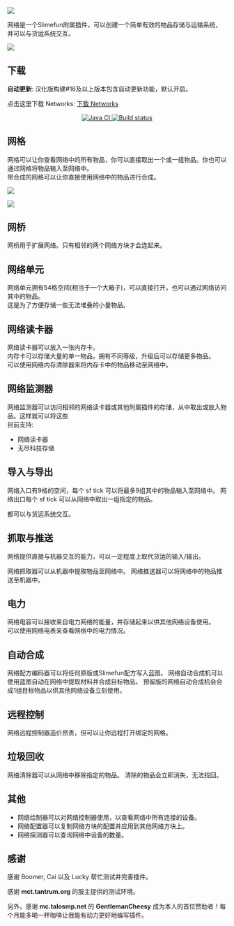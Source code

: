![](https://cdn.jsdelivr.net/gh/ybw0014/Networks-CN@master/images/logo/logo_large.png)

网络是一个Slimefun附属插件，可以创建一个简单有效的物品存储与运输系统，并可以与货运系统交互。

![](https://cdn.jsdelivr.net/gh/ybw0014/Networks-CN@master/images/wiki/setup.png)

## 下载

**自动更新**: 汉化版构建#16及以上版本包含自动更新功能，默认开启。

点击这里下载 Networks: [下载 Networks](https://builds.guizhanss.net/ybw0014/Networks-CN/master)

<p align="center">
  <a href="https://github.com/ybw0014/Networks-CN/actions/workflows/maven.yml">
    <img src="https://github.com/ybw0014/Networks-CN/actions/workflows/maven.yml/badge.svg" alt="Java CI"/>
  </a>
  <a href="https://builds.guizhanss.net/ybw0014/Networks-CN/master">
    <img src="https://builds.guizhanss.net/f/ybw0014/Networks-CN/master/badge.svg" alt="Build status"/>
  </a>
</p>

## 网格

网格可以让你查看网络中的所有物品，你可以直接取出一个或一组物品。你也可以通过网格将物品输入至网络中。  
带合成的网格可以让你直接使用网络中的物品进行合成。

![](https://cdn.jsdelivr.net/gh/ybw0014/Networks-CN@master/images/wiki/grid.png)

![](https://cdn.jsdelivr.net/gh/ybw0014/Networks-CN@master/images/wiki/grid_crafting.png)

## 网桥

网桥用于扩展网络。只有相邻的两个网络方块才会连起来。

## 网络单元

网络单元拥有54格空间(相当于一个大箱子)，可以直接打开，也可以通过网络访问其中的物品。  
这是为了方便存储一些无法堆叠的小量物品。

## 网络读卡器

网络读卡器可以放入一张内存卡。    
内存卡可以存储大量的单一物品，拥有不同等级，升级后可以存储更多物品。  
可以使用网络内存清除器来将内存卡中的物品移动至网络中。

## 网络监测器

网络监测器可以访问相邻的网络读卡器或其他附属插件的存储，从中取出或放入物品。这样就可以将这些  
目前支持:

- 网络读卡器
- 无尽科技存储

## 导入与导出

网络入口有9格的空间，每个 sf tick 可以将最多9组其中的物品输入至网络中。
网络出口每个 sf tick 可以从网络中取出一组指定的物品。

都可以与货运系统交互。

## 抓取与推送

网络提供直接与机器交互的能力，可以一定程度上取代货运的输入/输出。

网络抓取器可以从机器中提取物品至网络中。
网络推送器可以将网络中的物品推送至机器中。

## 电力

网络电容可以接收来自电力网络的能量，并存储起来以供其他网络设备使用。  
可以使用网络电表来查看网络中的电力情况。

## 自动合成

网络配方编码器可以将任何原版或Slimefun配方写入蓝图。
网络自动合成机可以使用蓝图自动在网络中提取材料并合成目标物品。
预留版的网络自动合成机会合成1组目标物品以供其他网络设备立刻使用。

## 远程控制

网络远程控制器造价昂贵，但可以让你远程打开绑定的网格。

## 垃圾回收

网络清除器可以从网络中移除指定的物品。
清除的物品会立即消失，无法找回。

## 其他

- 网络绘制器可以对网络控制器使用，以查看网络中所有连接的设备。
- 网络配置器可以复制网络方块的配置并应用到其他网络方块上。
- 网络探测器可以查询网络中设备的数量。

## 感谢

感谢 Boomer, Cai 以及 Lucky 帮忙测试并完善插件。

感谢 **mct.tantrum.org** 的服主提供的测试环境。

另外，感谢 **mc.talosmp.net** 的 **GentlemanCheesy** 成为本人的首位赞助者！每个月能多喝一杯咖啡让我能有动力更好地编写插件。
